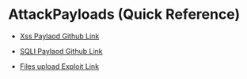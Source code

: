 # AttackPayloads (Quick Reference)

* [Xss Paylaod Github Link](https://github.com/payloadbox/xss-payload-list)
  
* [SQLI Paylaod Github Link](https://github.com/payloadbox/sql-injection-payload-list)
  
* [Files upload Exploit Link ](https://github.com/barrracud4/image-upload-exploits)
